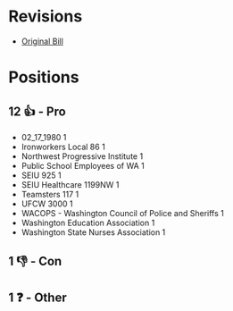 # Revisions
* [Original Bill](1/)

# Positions
## 12 👍 - Pro
* 02_17_1980 1
* Ironworkers Local 86 1
* Northwest Progressive Institute 1
* Public School Employees of WA 1
* SEIU 925 1
* SEIU Healthcare 1199NW 1
* Teamsters 117 1
* UFCW 3000 1
* WACOPS - Washington Council of Police and Sheriffs 1
* Washington Education Association 1
* Washington State Nurses Association 1

## 1 👎 - Con

## 1 ❓ - Other
